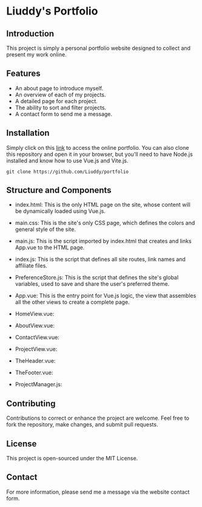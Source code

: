 # Liuddy's Portfolio

## Introduction
This project is simply a personal portfolio website designed to collect and present my work online.

## Features
- An about page to introduce myself.
- An overview of each of my projects.
- A detailed page for each project.
- The ability to sort and filter projects.
- A contact form to send me a message.

## Installation
Simply click on this [link](https://Liuddy.github.io/portfolio/) to access the online portfolio.
You can also clone this repository and open it in your browser, but you'll need to have Node.js installed and know how to use Vue.js and Vite.js.

```
git clone https://github.com/Liuddy/portfolio
```

## Structure and Components
- index.html: This is the only HTML page on the site, whose content will be dynamically loaded using Vue.js.

- main.css: This is the site's only CSS page, which defines the colors and general style of the site.
- main.js: This is the script imported by index.html that creates and links App.vue to the HTML page.

- index.js: This is the script that defines all site routes, link names and affiliate files.
- PreferenceStore.js: This is the script that defines the site's global variables, used to save and share the user's preferred theme.

- App.vue: This is the entry point for Vue.js logic, the view that assembles all the other views to create a complete page.
- HomeView.vue: 
- AboutView.vue: 
- ContactView.vue: 
- ProjectView.vue: 

- TheHeader.vue: 
- TheFooter.vue: 
- ProjectManager.js: 

## Contributing
Contributions to correct or enhance the project are welcome. Feel free to fork the repository, make changes, and submit pull requests.

## License
This project is open-sourced under the MIT License.

## Contact
For more information, please send me a message via the website contact form.